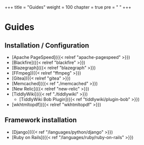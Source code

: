 +++
title = "Guides"
weight = 100
chapter = true
pre = "<i class='fas fa-fw fa-book-open'></i> "
+++

# Guides

## Installation / Configuration

- [Apache PageSpeed]({{< relref "apache-pagespeed" >}})
- [Blackfire]({{< relref "blackfire" >}})
- [Blazegraph]({{< relref "blazegraph" >}})
- [FFmpeg]({{< relref "ffmpeg" >}})
- [Gitea]({{< relref "gitea" >}})
- [Memcached]({{< ref "./memcached" >}})
- [New Relic]({{< relref "new-relic" >}})
- [TiddlyWiki]({{< ref "./tiddlywiki" >}})
  - [TiddlyWiki Bob Plugin]({{< ref "tiddlywiki/plugin-bob" >}})
- [wkhtmltopdf]({{< relref "wkhtmltopdf" >}})

## Framework installation

- [Django]({{< ref "/languages/python/django" >}})
- [Ruby on Rails]({{< ref "/languages/ruby/ruby-on-rails" >}})
